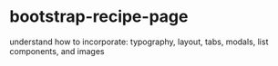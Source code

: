 bootstrap-recipe-page
=====================
understand how to incorporate: typography, layout, tabs, modals, list components, and images

